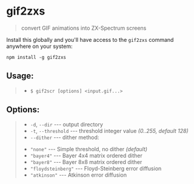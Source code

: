 gif2zxs
=======
> convert GIF animations into ZX-Spectrum screens

Install this globally and you'll have access to the `gif2zxs` command anywhere on your system:

```shell
npm install -g gif2zxs
```

## Usage: ##
>+ `$ gif2scr [options] <input.gif...>`

## Options: ##
>- `-d`, `--dir`        --- output directory
>- `-t`, `--threshold`  --- threshold integer value _(0..255, default 128)_
>- `--dither`           --- dither method:
>  * `"none"`           --- Simple threshold, no dither _(default)_
>  * `"bayer4"`         --- Bayer 4x4 matrix ordered dither
>  * `"bayer8"`         --- Bayer 8x8 matrix ordered dither
>  * `"floydsteinberg"` --- Floyd-Steinberg error diffusion
>  * `"atkinson"`       --- Atkinson error diffusion
